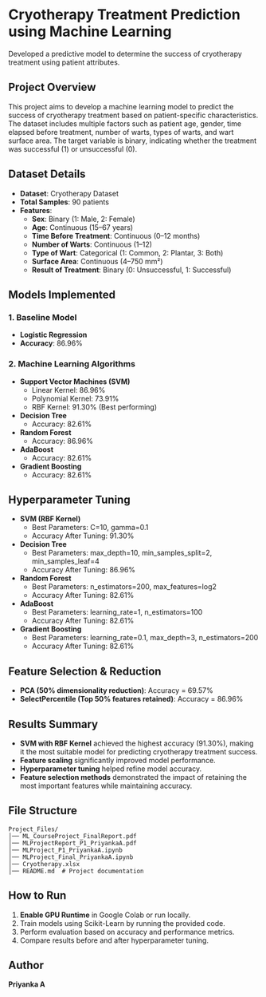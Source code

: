 # Cryotherapy Treatment Prediction using Machine Learning

Developed a predictive model to determine the success of cryotherapy treatment using patient attributes.

## Project Overview
This project aims to develop a machine learning model to predict the success of cryotherapy treatment based on patient-specific characteristics. The dataset includes multiple factors such as patient age, gender, time elapsed before treatment, number of warts, types of warts, and wart surface area. The target variable is binary, indicating whether the treatment was successful (1) or unsuccessful (0).

## Dataset Details
- **Dataset**: Cryotherapy Dataset
- **Total Samples**: 90 patients
- **Features**:
  - **Sex**: Binary (1: Male, 2: Female)
  - **Age**: Continuous (15–67 years)
  - **Time Before Treatment**: Continuous (0–12 months)
  - **Number of Warts**: Continuous (1–12)
  - **Type of Wart**: Categorical (1: Common, 2: Plantar, 3: Both)
  - **Surface Area**: Continuous (4–750 mm²)
  - **Result of Treatment**: Binary (0: Unsuccessful, 1: Successful)

## Models Implemented
### 1. Baseline Model
- **Logistic Regression**
- **Accuracy**: 86.96%

### 2. Machine Learning Algorithms
- **Support Vector Machines (SVM)**
  - Linear Kernel: 86.96%
  - Polynomial Kernel: 73.91%
  - RBF Kernel: 91.30% (Best performing)
- **Decision Tree**
  - Accuracy: 82.61%
- **Random Forest**
  - Accuracy: 86.96%
- **AdaBoost**
  - Accuracy: 82.61%
- **Gradient Boosting**
  - Accuracy: 82.61%

## Hyperparameter Tuning
- **SVM (RBF Kernel)**
  - Best Parameters: C=10, gamma=0.1
  - Accuracy After Tuning: 91.30%
- **Decision Tree**
  - Best Parameters: max_depth=10, min_samples_split=2, min_samples_leaf=4
  - Accuracy After Tuning: 86.96%
- **Random Forest**
  - Best Parameters: n_estimators=200, max_features=log2
  - Accuracy After Tuning: 82.61%
- **AdaBoost**
  - Best Parameters: learning_rate=1, n_estimators=100
  - Accuracy After Tuning: 82.61%
- **Gradient Boosting**
  - Best Parameters: learning_rate=0.1, max_depth=3, n_estimators=200
  - Accuracy After Tuning: 82.61%

## Feature Selection & Reduction
- **PCA (50% dimensionality reduction)**: Accuracy = 69.57%
- **SelectPercentile (Top 50% features retained)**: Accuracy = 86.96%

## Results Summary
- **SVM with RBF Kernel** achieved the highest accuracy (91.30%), making it the most suitable model for predicting cryotherapy treatment success.
- **Feature scaling** significantly improved model performance.
- **Hyperparameter tuning** helped refine model accuracy.
- **Feature selection methods** demonstrated the impact of retaining the most important features while maintaining accuracy.

## File Structure
```
Project_Files/
│── ML_CourseProject_FinalReport.pdf
│── MLProjectReport_P1_PriyankaA.pdf
│── MLProject_P1_PriyankaA.ipynb
│── MLProject_Final_PriyankaA.ipynb
│── Cryotherapy.xlsx
│── README.md  # Project documentation
```

## How to Run
1. **Enable GPU Runtime** in Google Colab or run locally.
2. Train models using Scikit-Learn by running the provided code.
3. Perform evaluation based on accuracy and performance metrics.
4. Compare results before and after hyperparameter tuning.

## Author
**Priyanka A**

